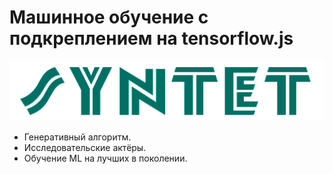 # Машинное обучение с подкреплением на tensorflow.js

![sd](public/logo.png)

* Генеративный алгоритм.
* Исследовательские актёры.
* Обучение ML на лучших в поколении.
